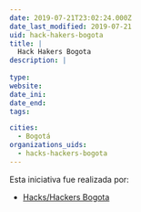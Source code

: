```yaml
---
date: 2019-07-21T23:02:24.000Z
date_last_modified: 2019-07-21
uid: hack-hakers-bogota
title: |
  Hack Hakers Bogota
description: |
  
type: 
website: 
date_ini: 
date_end: 
tags:

cities: 
  - Bogotá
organizations_uids:
  - hacks-hackers-bogota
---
```


Esta iniciativa fue realizada por:

- [Hacks/Hackers Bogota](/organizaciones/hacks-hackers-bogota)
